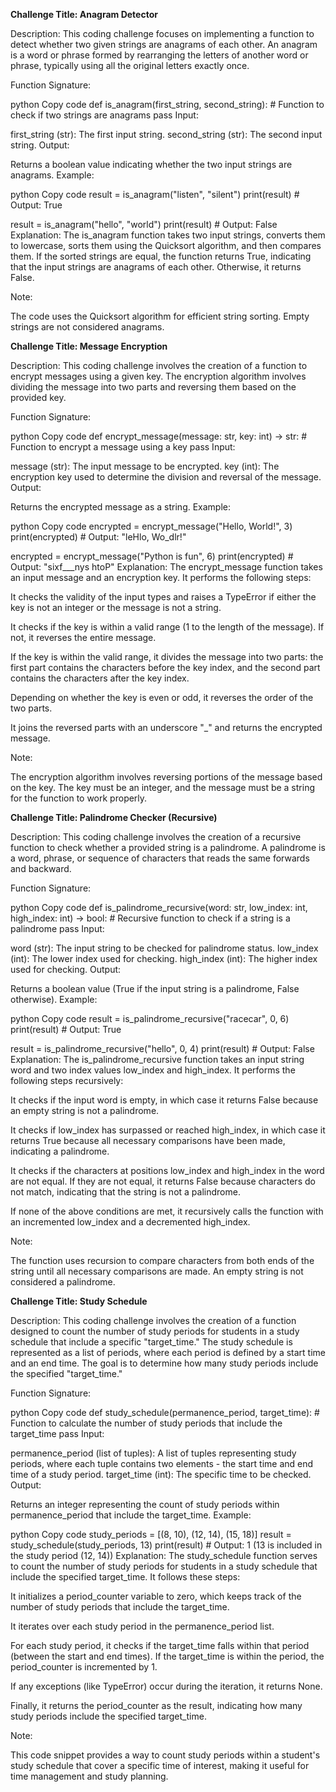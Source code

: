 **Challenge Title: Anagram Detector**

Description:
This coding challenge focuses on implementing a function to detect whether two given strings are anagrams of each other. An anagram is a word or phrase formed by rearranging the letters of another word or phrase, typically using all the original letters exactly once.

Function Signature:

python
Copy code
def is_anagram(first_string, second_string):
    # Function to check if two strings are anagrams
    pass
Input:

first_string (str): The first input string.
second_string (str): The second input string.
Output:

Returns a boolean value indicating whether the two input strings are anagrams.
Example:

python
Copy code
result = is_anagram("listen", "silent")
print(result)  # Output: True

result = is_anagram("hello", "world")
print(result)  # Output: False
Explanation:
The is_anagram function takes two input strings, converts them to lowercase, sorts them using the Quicksort algorithm, and then compares them. If the sorted strings are equal, the function returns True, indicating that the input strings are anagrams of each other. Otherwise, it returns False.

Note:

The code uses the Quicksort algorithm for efficient string sorting.
Empty strings are not considered anagrams.


**Challenge Title: Message Encryption**

Description:
This coding challenge involves the creation of a function to encrypt messages using a given key. The encryption algorithm involves dividing the message into two parts and reversing them based on the provided key.

Function Signature:

python
Copy code
def encrypt_message(message: str, key: int) -> str:
    # Function to encrypt a message using a key
    pass
Input:

message (str): The input message to be encrypted.
key (int): The encryption key used to determine the division and reversal of the message.
Output:

Returns the encrypted message as a string.
Example:

python
Copy code
encrypted = encrypt_message("Hello, World!", 3)
print(encrypted)  # Output: "leHlo, Wo_dlr!"

encrypted = encrypt_message("Python is fun", 6)
print(encrypted)  # Output: "sixf___nys htoP"
Explanation:
The encrypt_message function takes an input message and an encryption key. It performs the following steps:

It checks the validity of the input types and raises a TypeError if either the key is not an integer or the message is not a string.

It checks if the key is within a valid range (1 to the length of the message). If not, it reverses the entire message.

If the key is within the valid range, it divides the message into two parts: the first part contains the characters before the key index, and the second part contains the characters after the key index.

Depending on whether the key is even or odd, it reverses the order of the two parts.

It joins the reversed parts with an underscore "_" and returns the encrypted message.

Note:

The encryption algorithm involves reversing portions of the message based on the key.
The key must be an integer, and the message must be a string for the function to work properly.


**Challenge Title: Palindrome Checker (Recursive)**

Description:
This coding challenge involves the creation of a recursive function to check whether a provided string is a palindrome. A palindrome is a word, phrase, or sequence of characters that reads the same forwards and backward.

Function Signature:

python
Copy code
def is_palindrome_recursive(word: str, low_index: int, high_index: int) -> bool:
    # Recursive function to check if a string is a palindrome
    pass
Input:

word (str): The input string to be checked for palindrome status.
low_index (int): The lower index used for checking.
high_index (int): The higher index used for checking.
Output:

Returns a boolean value (True if the input string is a palindrome, False otherwise).
Example:

python
Copy code
result = is_palindrome_recursive("racecar", 0, 6)
print(result)  # Output: True

result = is_palindrome_recursive("hello", 0, 4)
print(result)  # Output: False
Explanation:
The is_palindrome_recursive function takes an input string word and two index values low_index and high_index. It performs the following steps recursively:

It checks if the input word is empty, in which case it returns False because an empty string is not a palindrome.

It checks if low_index has surpassed or reached high_index, in which case it returns True because all necessary comparisons have been made, indicating a palindrome.

It checks if the characters at positions low_index and high_index in the word are not equal. If they are not equal, it returns False because characters do not match, indicating that the string is not a palindrome.

If none of the above conditions are met, it recursively calls the function with an incremented low_index and a decremented high_index.

Note:

The function uses recursion to compare characters from both ends of the string until all necessary comparisons are made.
An empty string is not considered a palindrome.

**Challenge Title: Study Schedule**

Description:
This coding challenge involves the creation of a function designed to count the number of study periods for students in a study schedule that include a specific "target_time." The study schedule is represented as a list of periods, where each period is defined by a start time and an end time. The goal is to determine how many study periods include the specified "target_time."

Function Signature:

python
Copy code
def study_schedule(permanence_period, target_time):
    # Function to calculate the number of study periods that include the target_time
    pass
Input:

permanence_period (list of tuples): A list of tuples representing study periods, where each tuple contains two elements - the start time and end time of a study period.
target_time (int): The specific time to be checked.
Output:

Returns an integer representing the count of study periods within permanence_period that include the target_time.
Example:

python
Copy code
study_periods = [(8, 10), (12, 14), (15, 18)]
result = study_schedule(study_periods, 13)
print(result)  # Output: 1 (13 is included in the study period (12, 14))
Explanation:
The study_schedule function serves to count the number of study periods for students in a study schedule that include the specified target_time. It follows these steps:

It initializes a period_counter variable to zero, which keeps track of the number of study periods that include the target_time.

It iterates over each study period in the permanence_period list.

For each study period, it checks if the target_time falls within that period (between the start and end times). If the target_time is within the period, the period_counter is incremented by 1.

If any exceptions (like TypeError) occur during the iteration, it returns None.

Finally, it returns the period_counter as the result, indicating how many study periods include the specified target_time.

Note:

This code snippet provides a way to count study periods within a student's study schedule that cover a specific time of interest, making it useful for time management and study planning.
